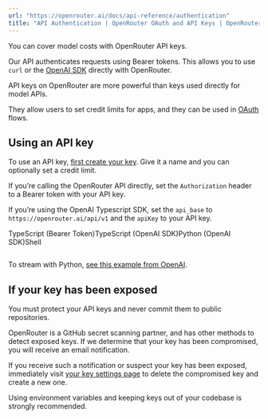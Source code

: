 ```yaml
---
url: "https://openrouter.ai/docs/api-reference/authentication"
title: "API Authentication | OpenRouter OAuth and API Keys | OpenRouter | Documentation"
---
```


You can cover model costs with OpenRouter API keys.

Our API authenticates requests using Bearer tokens. This allows you to use `curl` or the [OpenAI SDK](https://platform.openai.com/docs/frameworks) directly with OpenRouter.

API keys on OpenRouter are more powerful than keys used directly for model APIs.

They allow users to set credit limits for apps, and they can be used in [OAuth](https://openrouter.ai/docs/use-cases/oauth-pkce) flows.

## Using an API key

To use an API key, [first create your key](https://openrouter.ai/keys). Give it a name and you can optionally set a credit limit.

If you’re calling the OpenRouter API directly, set the `Authorization` header to a Bearer token with your API key.

If you’re using the OpenAI Typescript SDK, set the `api_base` to `https://openrouter.ai/api/v1` and the `apiKey` to your API key.

TypeScript (Bearer Token)TypeScript (OpenAI SDK)Python (OpenAI SDK)Shell

```code-block text-sm

```

To stream with Python, [see this example from OpenAI](https://github.com/openai/openai-cookbook/blob/main/examples/How_to_stream_completions.ipynb).

## If your key has been exposed

You must protect your API keys and never commit them to public repositories.

OpenRouter is a GitHub secret scanning partner, and has other methods to detect exposed keys. If we determine that your key has been compromised, you will receive an email notification.

If you receive such a notification or suspect your key has been exposed, immediately visit [your key settings page](https://openrouter.ai/settings/keys) to delete the compromised key and create a new one.

Using environment variables and keeping keys out of your codebase is strongly recommended.
